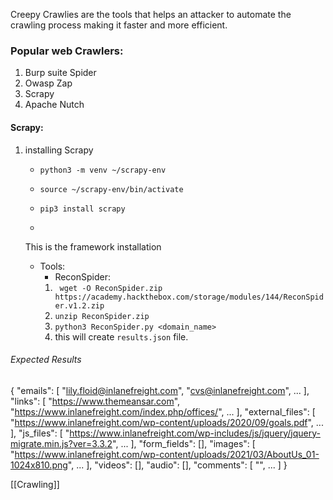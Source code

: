 Creepy Crawlies are the tools that helps an attacker to automate the  crawling process making it faster and more efficient. 

### Popular web Crawlers:

1. Burp suite Spider
2. Owasp Zap
3. Scrapy
4. Apache Nutch

#### Scrapy:

1. installing Scrapy
	- `python3 -m venv ~/scrapy-env`
 
	- `source ~/scrapy-env/bin/activate`
	
	- `pip3 install scrapy`
	- 
	This is the framework installation
	
	- Tools:
		- ReconSpider:
		1. ` wget -O ReconSpider.zip https://academy.hackthebox.com/storage/modules/144/ReconSpider.v1.2.zip`
		2. `unzip ReconSpider.zip`
		3. `python3 ReconSpider.py <domain_name>`
		4. this will create `results.json` file.
###### Expected Results
{
    "emails": [
        "lily.floid@inlanefreight.com",
        "cvs@inlanefreight.com",
        ...
    ],
    "links": [
        "https://www.themeansar.com",
        "https://www.inlanefreight.com/index.php/offices/",
        ...
    ],
    "external_files": [
        "https://www.inlanefreight.com/wp-content/uploads/2020/09/goals.pdf",
        ...
    ],
    "js_files": [
        "https://www.inlanefreight.com/wp-includes/js/jquery/jquery-migrate.min.js?ver=3.3.2",
        ...
    ],
    "form_fields": [],
    "images": [
        "https://www.inlanefreight.com/wp-content/uploads/2021/03/AboutUs_01-1024x810.png",
        ...
    ],
    "videos": [],
    "audio": [],
    "comments": [
        "<!-- #masthead -->",
        ...
    ]
}



[[Crawling]]